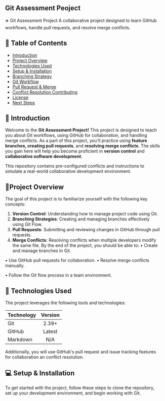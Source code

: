 ## Git Assessment Peoject

✈️ Git Assessment Project A collaborative project designed to learn GitHub workflows, handle pull requests, and resolve merge conflicts.

## 📖 Table of Contents 

* [Introduction](https://markdownlivepreview.com/)
* [Project Overview ](https://markdownlivepreview.com/)
* [Technologies Used ](https://markdownlivepreview.com/)
* [Setup & Installation ](https://markdownlivepreview.com/)
* [Branching Strategy](https://markdownlivepreview.com/)
* [Git Workflow ](https://markdownlivepreview.com/)
* [Pull Request & Merge ](https://markdownlivepreview.com/)
* [Conflict Resolution Contributing ](https://markdownlivepreview.com/)
* [License ](https://markdownlivepreview.com/)
* [Next Steps](https://markdownlivepreview.com/)

## 📌 Introduction 

Welcome to the  **Git Assessment Project!** This project is designed to teach you about Git workflows, using GitHub for collaboration, and handling merge conflicts. As a part of this project, you'll practice using **feature branches, creating pull requests**, and **resolving merge conflicts**. The skills you gain here will help you become proficient in **version control** and **collaborative software development**.

This repository contains pre-configured conflicts and instructions to simulate a real-world collaborative development environment.

## 🔖Project Overview 

The goal of this project is to familiarize yourself with the following key concepts: 
1. **Version Control**: Understanding how to manage project code using Git. 
2. **Branching Strategies**: Creating and managing branches effectively using Git Flow. 
3. **Pull Requests**: Submitting and reviewing changes in GitHub through pull requests. 
4. **Merge Conflicts**: Resolving conflicts when multiple developers modify the same file. 
By the end of the project, you should be able to: 
• Create and manage branches in Git. 

• Use GitHub pull requests for collaboration. 
• Resolve merge conflicts manually. 

• Follow the Git flow process in a team environment. 



## 🔐 Technologies Used 


The project leverages the following tools and technologies:





| Technology    | Version       |
| ------------- |:-------------:|
| Git           | 2.39+         |
| GitHub        | Latest        |
| Markdown      | N/A           |

Additionally, you will use GitHub's pull request and issue tracking features for collaboration an conflict resolution. 

## 💻 Setup & Installation 

To get started with the project, follow these steps to clone the repository, set up your development environment, and begin working with Git.


